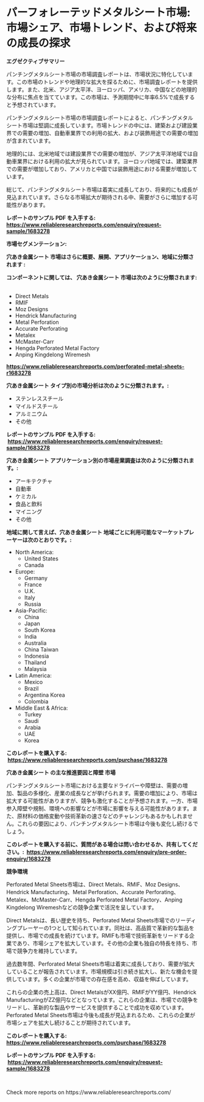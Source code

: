 <p><h1>パーフォレーテッドメタルシート市場: 市場シェア、市場トレンド、および将来の成長の探求</h1></p><p><strong>エグゼクティブサマリー</strong></p>
<p><p>パンチングメタルシート市場の市場調査レポートは、市場状況に特化しています。この市場のトレンドや地理的な拡大を探るために、市場調査レポートを提供します。また、北米、アジア太平洋、ヨーロッパ、アメリカ、中国などの地理的な分布に焦点を当てています。この市場は、予測期間中に年率6.5%で成長すると予想されています。</p><p>パンチングメタルシート市場の市場調査レポートによると、パンチングメタルシート市場は堅調に成長しています。市場トレンドの中には、建築および建設業界での需要の増加、自動車業界での利用の拡大、および装飾用途での需要の増加が含まれています。</p><p>地理的には、北米地域では建設業界での需要の増加が、アジア太平洋地域では自動車業界における利用の拡大が見られています。ヨーロッパ地域では、建築業界での需要が増加しており、アメリカと中国では装飾用途における需要が増加しています。</p><p>総じて、パンチングメタルシート市場は着実に成長しており、将来的にも成長が見込まれています。さらなる市場拡大が期待される中、需要がさらに増加する可能性があります。</p></p>
<p><strong>レポートのサンプル PDF を入手する: <a href="https://www.reliableresearchreports.com/enquiry/request-sample/1683278">https://www.reliableresearchreports.com/enquiry/request-sample/1683278</a></strong></p>
<p><strong>市場セグメンテーション:</strong></p>
<p><strong> 穴あき金属シート 市場はさらに概要、展開、アプリケーション、地域に分類されます :</strong></p>
<p><strong>コンポーネントに関しては、 穴あき金属シート 市場は次のように分類されます: &nbsp;</strong></p>
<p><ul><li>Direct Metals</li><li>RMIF</li><li>Moz Designs</li><li>Hendrick Manufacturing</li><li>Metal Perforation</li><li>Accurate Perforating</li><li>Metalex</li><li>McMaster-Carr</li><li>Hengda Perforated Metal Factory</li><li>Anping Kingdelong Wiremesh</li></ul></p>
<p><strong><a href="https://www.reliableresearchreports.com/perforated-metal-sheets-r1683278">https://www.reliableresearchreports.com/perforated-metal-sheets-r1683278</a></strong></p>
<p><strong> 穴あき金属シート タイプ別の市場分析は次のように分類されます。:</strong></p>
<p><ul><li>ステンレススチール</li><li>マイルドスチール</li><li>アルミニウム</li><li>その他</li></ul></p>
<p><strong>レポートのサンプル PDF を入手する: &nbsp;<a href="https://www.reliableresearchreports.com/enquiry/request-sample/1683278">https://www.reliableresearchreports.com/enquiry/request-sample/1683278</a></strong></p>
<p><strong> 穴あき金属シート アプリケーション別の市場産業調査は次のように分類されます。:</strong></p>
<p><ul><li>アーキテクチャ</li><li>自動車</li><li>ケミカル</li><li>食品と飲料</li><li>マイニング</li><li>その他</li></ul></p>
<p><strong>地域に関して言えば、穴あき金属シート 地域ごとに利用可能なマーケットプレーヤーは次のとおりです。:</strong></p>
<p><ul>
    <li>
        North America:
        <ul>
            <li>United States</li>
            <li>Canada</li>
        </ul>
    </li>
    <li>
        Europe:
        <ul>
            <li>Germany</li>
            <li>France</li>
            <li>U.K.</li>
            <li>Italy</li>
            <li>Russia</li>
        </ul>
    </li>
    <li>
        Asia-Pacific:
        <ul>
            <li>China</li>
            <li>Japan</li>
            <li>South Korea</li>
            <li>India</li>
            <li>Australia</li>
            <li>China Taiwan</li>
            <li>Indonesia</li>
            <li>Thailand</li>
            <li>Malaysia</li>
        </ul>
    </li>
    <li>
        Latin America:
        <ul>
            <li>Mexico</li>
            <li>Brazil</li>
            <li>Argentina Korea</li>
            <li>Colombia</li>
        </ul>
    </li>
    <li>
        Middle East & Africa:
        <ul>
            <li>Turkey</li>
            <li>Saudi</li>
            <li>Arabia</li>
            <li>UAE</li>
            <li>Korea</li>
        </ul>
    </li>
    </ul></p>
<p><strong>このレポートを購入する: &nbsp;<a href="https://www.reliableresearchreports.com/purchase/1683278">https://www.reliableresearchreports.com/purchase/1683278</a></strong></p>
<p><strong>穴あき金属シート の主な推進要因と障壁 市場</strong></p>
<p><p>パンチングメタルシート市場における主要なドライバーや障壁は、需要の増加、製品の多様化、産業の成長などが挙げられます。需要の増加により、市場は拡大する可能性がありますが、競争も激化することが予想されます。一方、市場参入障壁や規制、環境への影響などが市場に影響を与える可能性があります。また、原材料の価格変動や技術革新の速さなどのチャレンジもあるかもしれません。これらの要因により、パンチングメタルシート市場は今後も変化し続けるでしょう。</p></p>
<p><strong>このレポートを購入する前に、質問がある場合は問い合わせるか、共有してください。:&nbsp; <a href="https://www.reliableresearchreports.com/enquiry/pre-order-enquiry/1683278">https://www.reliableresearchreports.com/enquiry/pre-order-enquiry/1683278</a></strong></p>
<p><strong>競争環境</strong></p>
<p><p>Perforated Metal Sheets市場は、Direct Metals、RMIF、Moz Designs、Hendrick Manufacturing、Metal Perforation、Accurate Perforating、Metalex、McMaster-Carr、Hengda Perforated Metal Factory、Anping Kingdelong Wiremeshなどの競争企業で活況を呈しています。</p><p>Direct Metalsは、長い歴史を持ち、Perforated Metal Sheets市場でのリーディングプレーヤーの1つとして知られています。同社は、高品質で革新的な製品を提供し、市場での成長を続けています。RMIFも市場で技術革新をリードする企業であり、市場シェアを拡大しています。その他の企業も独自の特長を持ち、市場で競争力を維持しています。</p><p>過去数年間、Perforated Metal Sheets市場は着実に成長しており、需要が拡大していることが報告されています。市場規模は引き続き拡大し、新たな機会を提供しています。多くの企業が市場での存在感を高め、収益を伸ばしています。</p><p>これらの企業の売上高は、Direct MetalsがXX億円、RMIFがYY億円、Hendrick ManufacturingがZZ億円などとなっています。これらの企業は、市場での競争をリードし、革新的な製品やサービスを提供することで成功を収めています。Perforated Metal Sheets市場は今後も成長が見込まれるため、これらの企業が市場シェアを拡大し続けることが期待されています。</p></p>
<p><strong>このレポートを購入する: &nbsp; <a href="https://www.reliableresearchreports.com/purchase/1683278">https://www.reliableresearchreports.com/purchase/1683278</a></strong></p>
<p><strong>レポートのサンプル PDF を入手する: &nbsp;<a href="https://www.reliableresearchreports.com/enquiry/request-sample/1683278">https://www.reliableresearchreports.com/enquiry/request-sample/1683278</a></strong><strong></strong></p>
<p>&nbsp;</p>
<p>Check more reports on https://www.reliableresearchreports.com/</p>